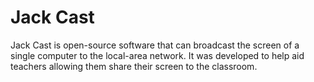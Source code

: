 # Jack Cast

Jack Cast is open-source software that can broadcast the screen of a single computer to the local-area network. It was developed to help aid teachers allowing them share their screen to the classroom.

